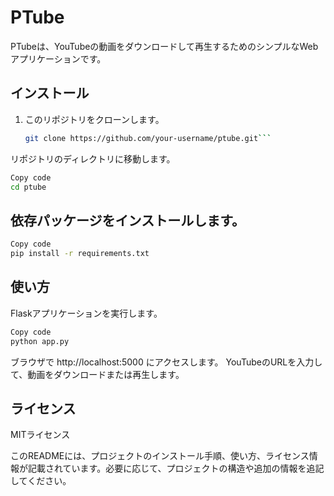 # PTube

PTubeは、YouTubeの動画をダウンロードして再生するためのシンプルなWebアプリケーションです。

## インストール

1. このリポジトリをクローンします。

   ```bash
   git clone https://github.com/your-username/ptube.git```

リポジトリのディレクトリに移動します。
```bash
Copy code
cd ptube
```
## 依存パッケージをインストールします。
```bash
Copy code
pip install -r requirements.txt
```
## 使い方
Flaskアプリケーションを実行します。
```bash
Copy code
python app.py
```
ブラウザで http://localhost:5000 にアクセスします。
YouTubeのURLを入力して、動画をダウンロードまたは再生します。
## ライセンス

MITライセンス

このREADMEには、プロジェクトのインストール手順、使い方、ライセンス情報が記載されています。必要に応じて、プロジェクトの構造や追加の情報を追記してください。
